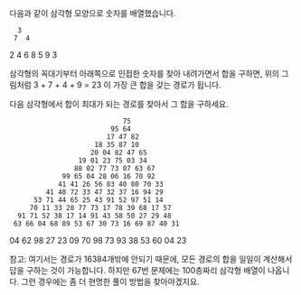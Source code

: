 다음과 같이 삼각형 모양으로 숫자를 배열했습니다.

	  3
	 7  4
  2  4  6
 8  5  9  3

삼각형의 꼭대기부터 아래쪽으로 인접한 숫자를 찾아 내려가면서 합을 구하면, 위의 그림처럼 3 + 7 + 4 + 9 = 23 이 가장 큰 합을 갖는 경로가 됩니다.

다음 삼각형에서 합이 최대가 되는 경로를 찾아서 그 합을 구하세요.

								75
							 95 64
							17 47 82
						 18 35 87 10
						20 04 82 47 65
					 19 01 23 75 03 34
					88 02 77 73 07 63 67
				 99 65 04 28 06 16 70 92
				41 41 26 56 83 40 80 70 33
			 41 48 72 33 47 32 37 16 94 29
		  53 71 44 65 25 43 91 52 97 51 14
		 70 11 33 28 77 73 17 78 39 68 17 57
	  91 71 52 38 17 14 91 43 58 50 27 29 48
	 63 66 04 68 89 53 67 30 73 16 69 87 40 31
  04 62 98 27 23 09 70 98 73 93 38 53 60 04 23

참고: 여기서는 경로가 16384개밖에 안되기 때문에, 모든 경로의 합을 일일이 계산해서 답을 구하는 것이 가능합니다.
하지만 67번 문제에는 100층짜리 삼각형 배열이 나옵니다. 그런 경우에는 좀 더 현명한 풀이 방법을 찾아야겠지요.